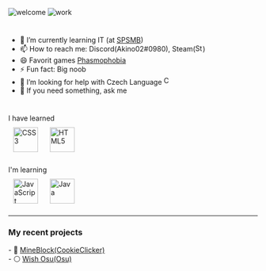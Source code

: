 ![welcome](https://user-images.githubusercontent.com/115136363/222960214-b10c9cd8-87d5-4187-89bf-600fc058de82.gif)
![work](https://user-images.githubusercontent.com/115136363/222960349-885ea8e1-b7b9-4f5d-95a6-7ef20a804503.gif)

<!--### Hi there 👋-->
#
- 🌱 I’m currently learning IT (at <a href=https://www.spsmb.cz/>SPSMB</a>)
- 📫 How to reach me: Discord(Akino02#0980), Steam(<a href="https://steamcommunity.com/profiles/76561198147089025"><img src="https://upload.wikimedia.org/wikipedia/commons/8/83/Steam_icon_logo.svg" alt="Steam_logo_wiki" width="15" ></a>)
- 😄 Favorit games <a href=https://store.steampowered.com/app/739630/Phasmophobia/>Phasmophobia</a>
- ⚡ Fun fact: Big noob
- 🤔 I’m looking for help with Czech Language <a href="https://en.wikipedia.org/wiki/Czech_Republic"><img src="https://user-images.githubusercontent.com/115136363/195661567-dc3a2603-70d3-4679-a212-3e99265979c8.png" alt="CZ" width="17"></a>
- 💬 If you need something, ask me 
#
<!-- - 🛑 Working in progress-->
<div>I have learned</div>
<div>
<a href="https://www.w3schools.com/css/" target="_blank"><img style="margin: 10px" src="https://profilinator.rishav.dev/skills-assets/css3-original-wordmark.svg"
alt="CSS3" height="50" /></a>  
<a href="https://en.wikipedia.org/wiki/HTML5" target="_blank"><img style="margin: 10px" src="https://profilinator.rishav.dev/skills-assets/html5-original-wordmark.svg"
alt="HTML5" height="50" /></a>  
</div>
<br>
<div>I'm learning</div>
<div>  
<a href="https://www.javascript.com/" target="_blank"><img style="margin: 10px" src="https://profilinator.rishav.dev/skills-assets/javascript-original.svg" alt="JavaScript" height="50" /></a>  
<a href="https://www.java.com/" target="_blank"><img style="margin: 10px" src="https://profilinator.rishav.dev/skills-assets/java-original-wordmark.svg" alt="Java" height="50" /></a>  
</div>
<hr>
<h3>My recent projects</h3>
- 🍪 <a href="https://akino02.github.io/MineBlock/">MineBlock(CookieClicker)</a><br>
- ⚪ <a href="https://akino02.github.io/osu/">Wish Osu(Osu)</a>
